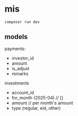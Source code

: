 # mis


`composer run dev`


## models

payments: 
- investor_id
- amount
- is_adjust
- remarks

investments
- account_id
- for_month (2025-04) // []
- amount // per month's amount
- type (regular, eid, other)


